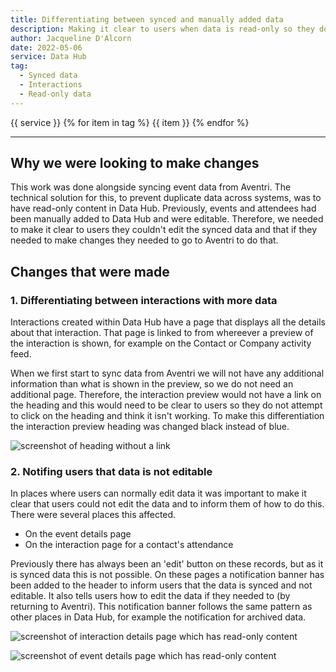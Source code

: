 ```yaml
---
title: Differentiating between synced and manually added data
description: Making it clear to users when data is read-only so they don't attempt to edit.
author: Jacqueline D'Alcorn
date: 2022-05-06
service: Data Hub
tag:
  - Synced data
  - Interactions
  - Read-only data
---
```


<span class="govuk-body govuk-!-margin-bottom-9">
  <span class="govuk-tag">{{ service }}</span>
  {% for item in tag %}
    <span class="govuk-tag govuk-tag--grey govuk-!-margin-top-1">{{ item }}</span>
  {% endfor %}
</span>

***
## Why we were looking to make changes
This work was done alongside syncing event data from Aventri. The technical solution for this, to prevent duplicate data across systems, was to have read-only content in Data Hub. Previously, events and attendees had been manually added to Data Hub and were editable. Therefore, we needed to make it clear to users they couldn't edit the synced data and that if they needed to make changes they needed to go to Aventri to do that.

## Changes that were made
### 1. Differentiating between interactions with more data
Interactions created within Data Hub have a page that displays all the details about that interaction. That page is linked to from whereever a preview of the interaction is shown, for example on the Contact or Company activity feed.

When we first start to sync data from Aventri we will not have any additional information than what is shown in the preview, so we do not need an additional page. Therefore, the interaction preview would not have a link on the heading and this would need to be clear to users so they do not attempt to click on the heading and think it isn't working. To make this differentiation the interaction preview heading was changed black instead of blue.

![screenshot of heading without a link](interaction--nolink.png)

### 2. Notifing users that data is not editable
In places where users can normally edit data it was important to make it clear that users could not edit the data and to inform them of how to do this. There were several places this affected.

* On the event details page
* On the interaction page for a contact's attendance

Previously there has always been an 'edit' button on these records, but as it is synced data this is not possible. On these pages a notification banner has been added to the header to inform users that the data is synced and not editable. It also tells users how to edit the data if they needed to (by returning to Aventri). This notification banner follows the same pattern as other places in Data Hub, for example the notification for archived data.  

![screenshot of interaction details page which has read-only content](interaction-details--read-only.png)

![screenshot of event details page which has read-only content](event-details--read-only.png)
